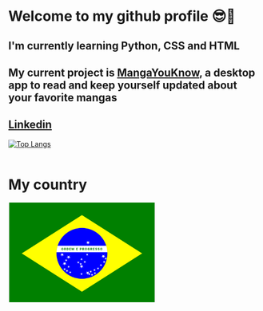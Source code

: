 # Welcome to my github profile 😎🤙

## I'm currently learning Python, CSS and HTML
## My current project is [MangaYouKnow](https://github.com/ReiLoko4/MangaYouknow), a desktop app to read and keep yourself updated about your favorite mangas
## [Linkedin](https://www.linkedin.com/in/thiagovianavargas/)

[![Top Langs](https://github-readme-stats-sigma-five.vercel.app/api/top-langs/?username=ReiLoko4&layout=compact)](https://github.com/ReiLoko4/ReiLoko4)
<br><br>
# My country
<img src="https://github.com/pedrorivald/bandeira-brasil/blob/master/estrelas.PNG" height="200">
<!--
**ReiLoko4/ReiLoko4** is a ✨ _special_ ✨ repository because its `README.md` (this file) appears on your GitHub profile.

Here are some ideas to get you started:

- 🔭 I’m currently working on ...
- 🌱 I’m currently learning ...
- 👯 I’m looking to collaborate on ...
- 🤔 I’m looking for help with ...
- 💬 Ask me about ...
- 📫 How to reach me: ...
- 😄 Pronouns: ...
- ⚡ Fun fact: ...
-->
